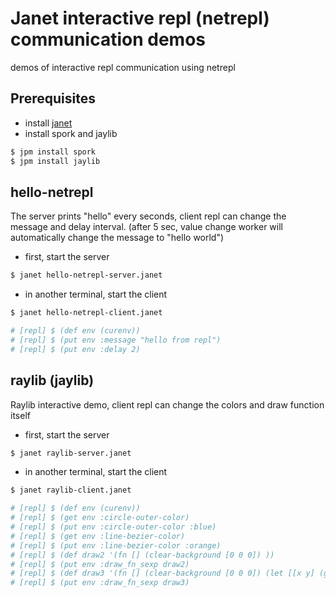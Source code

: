 # Janet interactive repl (netrepl) communication demos

demos of interactive repl communication using netrepl

## Prerequisites

- install [janet](https://janet-lang.org/)
- install spork and jaylib

```bash
$ jpm install spork
$ jpm install jaylib
```

## hello-netrepl

The server prints "hello" every seconds, client repl can change the message and delay interval. (after 5 sec, value change worker will automatically change the message to "hello world")

- first, start the server

```bash
$ janet hello-netrepl-server.janet
```

- in another terminal, start the client

```bash
$ janet hello-netrepl-client.janet

# [repl] $ (def env (curenv))
# [repl] $ (put env :message "hello from repl")
# [repl] $ (put env :delay 2)
```

## raylib (jaylib)

Raylib interactive demo, client repl can change the colors and draw function itself

- first, start the server

```bash
$ janet raylib-server.janet
```

- in another terminal, start the client

```bash
$ janet raylib-client.janet

# [repl] $ (def env (curenv))
# [repl] $ (get env :circle-outer-color)
# [repl] $ (put env :circle-outer-color :blue)
# [repl] $ (get env :line-bezier-color)
# [repl] $ (put env :line-bezier-color :orange)
# [repl] $ (def draw2 '(fn [] (clear-background [0 0 0]) ))
# [repl] $ (put env :draw_fn_sexp draw2)
# [repl] $ (def draw3 '(fn [] (clear-background [0 0 0]) (let [[x y] (get-mouse-position)] (draw-rectangle (- (math/floor x) 30) (- (math/floor y) 30) 60 60 :red)) ))
# [repl] $ (put env :draw_fn_sexp draw3)
```
